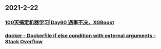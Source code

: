 
## 2021-2-22

### [100天搞定机器学习|Day60 遇事不决，XGBoost](https://juejin.cn/post/6931338622327062536)

### [docker - Dockerfile if else condition with external arguments - Stack Overflow](https://stackoverflow.com/questions/43654656/dockerfile-if-else-condition-with-external-arguments)